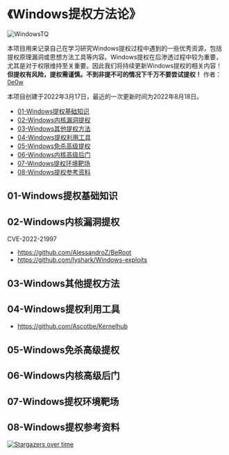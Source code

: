 # 《Windows提权方法论》

![WindowsTQ](https://socialify.git.ci/Getshell/WindowsTQ/image?description=1&descriptionEditable=%E3%80%8AWindows%E6%8F%90%E6%9D%83%E6%96%B9%E6%B3%95%E8%AE%BA%E3%80%8B&font=Bitter&forks=1&issues=1&name=1&owner=1&pattern=Circuit%20Board&pulls=1&stargazers=1&theme=Light)

本项目用来记录自己在学习研究Windows提权过程中遇到的一些优秀资源，包括提权原理漏洞或思想方法工具等内容。Windows提权在后渗透过程中较为重要，尤其是对于权限维持至关重要。因此我们将持续更新Windows提权的相关内容！**但提权有风险，提权需谨慎。不到非提不可的情况下千万不要尝试提权！** 作者：[0e0w](https://github.com/0e0w)

本项目创建于2022年3月17日，最近的一次更新时间为2022年8月18日。

- [01-Windows提权基础知识](https://github.com/Getshell/WindowsTQ#01-Windows%E6%8F%90%E6%9D%83%E5%9F%BA%E7%A1%80%E7%9F%A5%E8%AF%86)
- [02-Windows内核漏洞提权](https://github.com/Getshell/WindowsTQ#02-Windows%E5%86%85%E6%A0%B8%E6%BC%8F%E6%B4%9E%E6%8F%90%E6%9D%83)
- [03-Windows其他提权方法](https://github.com/Getshell/WindowsTQ#03-Windows%E5%85%B6%E4%BB%96%E6%8F%90%E6%9D%83%E6%96%B9%E6%B3%95)
- [04-Windows提权利用工具](https://github.com/Getshell/WindowsTQ#04-Windows%E6%8F%90%E6%9D%83%E5%88%A9%E7%94%A8%E5%B7%A5%E5%85%B7)
- [05-Windows免杀高级提权](https://github.com/Getshell/WindowsTQ#05-Windows%E5%85%8D%E6%9D%80%E9%AB%98%E7%BA%A7%E6%8F%90%E6%9D%83)
- [06-Windows内核高级后门](https://github.com/Getshell/WindowsTQ#06-Windows%E5%86%85%E6%A0%B8%E9%AB%98%E7%BA%A7%E5%90%8E%E9%97%A8)
- [07-Windows提权环境靶场](https://github.com/Getshell/WindowsTQ#07-Windows%E6%8F%90%E6%9D%83%E7%8E%AF%E5%A2%83%E9%9D%B6%E5%9C%BA)
- [08-Windows提权参考资料](https://github.com/Getshell/WindowsTQ#08-Windows%E6%8F%90%E6%9D%83%E5%8F%82%E8%80%83%E8%B5%84%E6%96%99)

## 01-Windows提权基础知识

## 02-Windows内核漏洞提权

CVE-2022-21997

- https://github.com/AlessandroZ/BeRoot
- https://github.com/lyshark/Windows-exploits

## 03-Windows其他提权方法

## 04-Windows提权利用工具

- https://github.com/Ascotbe/Kernelhub

## 05-Windows免杀高级提权

## 06-Windows内核高级后门

## 07-Windows提权环境靶场

## 08-Windows提权参考资料

[![Stargazers over time](https://starchart.cc//Getshell/WindowsTQ.svg)](https://starchart.cc/Getshell/WindowsTQ)